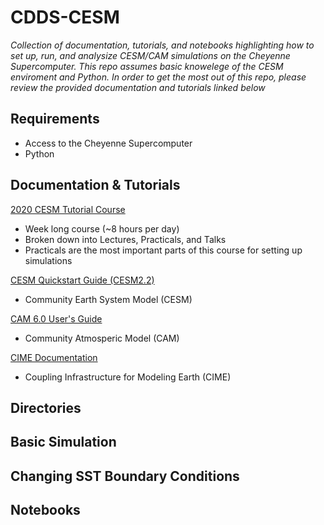 # CDDS-CESM
 
*Collection of documentation, tutorials, and notebooks highlighting how to set up, run, and analysize CESM/CAM simulations on the Cheyenne Supercomputer. This repo assumes basic knowelege of the CESM enviroment and Python. In order to get the most out of this repo, please review the provided documentation and tutorials linked below*

## Requirements
- Access to the Cheyenne Supercomputer
- Python 

## Documentation & Tutorials
[2020 CESM Tutorial Course](https://www.cesm.ucar.edu/events/tutorials/2020/coursework.html)
- Week long course (~8 hours per day)
- Broken down into Lectures, Practicals, and Talks
- Practicals are the most important parts of this course for setting up simulations

[CESM Quickstart Guide (CESM2.2)](https://escomp.github.io/CESM/versions/cesm2.2/html/)
- Community Earth System Model (CESM)

[CAM 6.0 User's Guide](https://ncar.github.io/CAM/doc/build/html/index.html)
- Community Atmosperic Model (CAM)

[CIME Documentation](http://esmci.github.io/cime/versions/master/html/index.html)
- Coupling Infrastructure for Modeling Earth (CIME)

## Directories

## Basic Simulation

## Changing SST Boundary Conditions

## Notebooks
